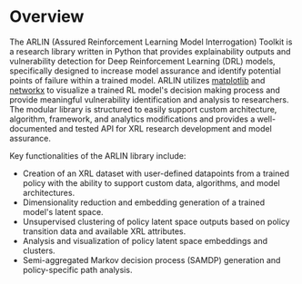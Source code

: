 # Overview
The ARLIN (Assured Reinforcement Learning Model Interrogation) Toolkit is a research
library written in Python that provides explainability outputs and vulnerability
detection for Deep Reinforcement Learning (DRL) models, specifically designed to increase
model assurance and identify potential points of failure within a trained model.
ARLIN utilizes [matplotlib](https://matplotlib.org/stable/) and
[networkx](https://networkx.org/documentation/stable/) to visualize
a trained RL model's decision making process and provide meaningful vulnerability
identification and analysis to researchers. The modular library is structured to easily
support custom architecture, algorithm, framework, and analytics modifications and
provides a well-documented and tested API for XRL research development and model
assurance.

Key functionalities of the ARLIN library include:
- Creation of an XRL dataset with user-defined datapoints from a trained policy with the
ability to support custom data, algorithms, and model architectures.
- Dimensionality reduction and embedding generation of a trained model's latent space.
- Unsupervised clustering of policy latent space outputs based on policy transition data
and available XRL attributes.
- Analysis and visualization of policy latent space embeddings and clusters.
- Semi-aggregated Markov decision process (SAMDP) generation and policy-specific path
analysis.
